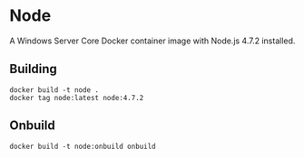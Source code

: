 # Node

A Windows Server Core Docker container image with Node.js 4.7.2 installed.

## Building

```
docker build -t node .
docker tag node:latest node:4.7.2
```

## Onbuild

```
docker build -t node:onbuild onbuild
```
